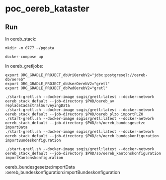 # poc_oereb_kataster

## Run

In oereb_stack:

```
mkdir -m 0777 ~/pgdata
```

```
docker-compose up
```

In oereb_gretljobs:
```
export ORG_GRADLE_PROJECT_dbUriOerebV2="jdbc:postgresql://oereb-db/oereb"
export ORG_GRADLE_PROJECT_dbUserOerebV2="gretl"
export ORG_GRADLE_PROJECT_dbPwdOerebV2="gretl"
```

```
./start-gretl.sh --docker-image sogis/gretl:latest --docker-network oereb_stack_default --job-directory $PWD/oereb_av replaceCadastralSurveyingData
./start-gretl.sh --docker-image sogis/gretl:latest --docker-network oereb_stack_default --job-directory $PWD/oereb_plzo importPLZO
./start-gretl.sh --docker-image sogis/gretl:latest --docker-network oereb_stack_default --job-directory $PWD/ch/oereb_bundesgesetze importData
./start-gretl.sh --docker-image sogis/gretl:latest --docker-network oereb_stack_default --job-directory $PWD/ch/oereb_bundeskonfiguration importBundeskonfiguration

./start-gretl.sh --docker-image sogis/gretl:latest --docker-network oereb_stack_default --job-directory $PWD/so/oereb_kantonskonfiguration importKantonskonfiguration

```


oereb_bundesgesetze:importData :oereb_bundeskonfiguration:importBundeskonfiguration